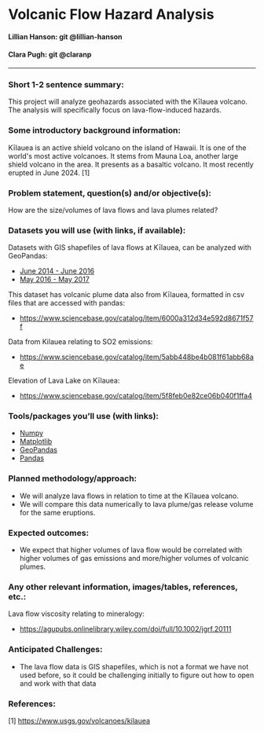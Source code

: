 # Volcanic Flow Hazard Analysis

#### Lillian Hanson: git @lillian-hanson
#### Clara Pugh: git @claranp
---

### Short 1-2 sentence summary:
This project will analyze geohazards associated with the Kīlauea volcano. The analysis will specifically focus on lava-flow-induced hazards. 

### Some introductory background information:
Kīlauea is an active shield volcano on the island of Hawaii. It is one of the world's most active volcanoes. It stems from Mauna Loa, another large shield volcano in the area. It presents as a basaltic volcano. It most recently erupted in June 2024. [1] 

### Problem statement, question(s) and/or objective(s):
How are the size/volumes of lava flows and lava plumes related?

### Datasets you will use (with links, if available):

Datasets with GIS shapefiles of lava flows at Kīlauea, can be analyzed with GeoPandas:
- [June 2014 - June 2016](https://www.sciencebase.gov/catalog/item/5cdd9871e4b029273746360f)
- [May 2016 - May 2017](https://www.sciencebase.gov/catalog/item/597230e4e4b0ec1a4885edc1)

This dataset has volcanic plume data also from Kīlauea, formatted in csv files that are accessed with pandas: 
- https://www.sciencebase.gov/catalog/item/6000a312d34e592d8671f57f

Data from Kilauea relating to SO2 emissions: 
- https://www.sciencebase.gov/catalog/item/5abb448be4b081f61abb68ae

Elevation of Lava Lake on Kīlauea:
- https://www.sciencebase.gov/catalog/item/5f8feb0e82ce06b040f1ffa4

### Tools/packages you’ll use (with links):
- [Numpy](https://numpy.org/)
- [Matplotlib](https://matplotlib.org/)
- [GeoPandas](https://geopandas.org/en/stable/)
- [Pandas](https://pandas.pydata.org/)

### Planned methodology/approach:
- We will analyze lava flows in relation to time at the Kīlauea volcano. 
- We will compare this data numerically to lava plume/gas release volume for the same eruptions.

### Expected outcomes:
- We expect that higher volumes of lava flow would be correlated with higher volumes of gas emissions and more/higher volumes of volcanic plumes.

### Any other relevant information, images/tables, references, etc.:
Lava flow viscosity relating to mineralogy:
- https://agupubs.onlinelibrary.wiley.com/doi/full/10.1002/jgrf.20111

### Anticipated Challenges:
- The lava flow data is GIS shapefiles, which is not a format we have not used before, so it could be challenging initially to figure out how to open and work with that data

### References:
[1] https://www.usgs.gov/volcanoes/kilauea
